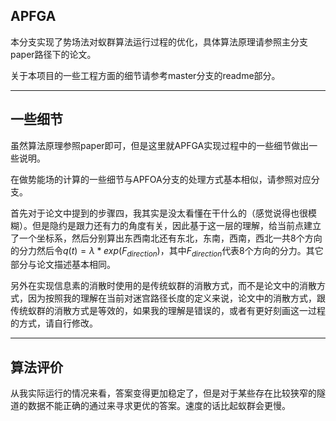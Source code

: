 ## APFGA

本分支实现了势场法对蚁群算法运行过程的优化，具体算法原理请参照主分支paper路径下的论文。

关于本项目的一些工程方面的细节请参考master分支的readme部分。

---

## 一些细节

虽然算法原理参照paper即可，但是这里就APFGA实现过程中的一些细节做出一些说明。

在做势能场的计算的一些细节与APFOA分支的处理方式基本相似，请参照对应分支。

首先对于论文中提到的步骤四，我其实是没太看懂在干什么的（感觉说得也很模糊）。但是隐约是跟力还有力的角度有关，因此基于这一层的理解，给当前点建立了一个坐标系，然后分别算出东西南北还有东北，东南，西南，西北一共8个方向的分力然后令$q(t) = \lambda * exp(F_{direction})$，其中$F_{direction}$代表8个方向的分力。其它部分与论文描述基本相同。

另外在实现信息素的消散时使用的是传统蚁群的消散方式，而不是论文中的消散方式，因为按照我的理解在当前对迷宫路径长度的定义来说，论文中的消散方式，跟传统蚁群的消散方式是等效的，如果我的理解是错误的，或者有更好刻画这一过程的方式，请自行修改。

---

## 算法评价

从我实际运行的情况来看，答案变得更加稳定了，但是对于某些存在比较狭窄的隧道的数据不能正确的通过来寻求更优的答案。速度的话比起蚁群会更慢。